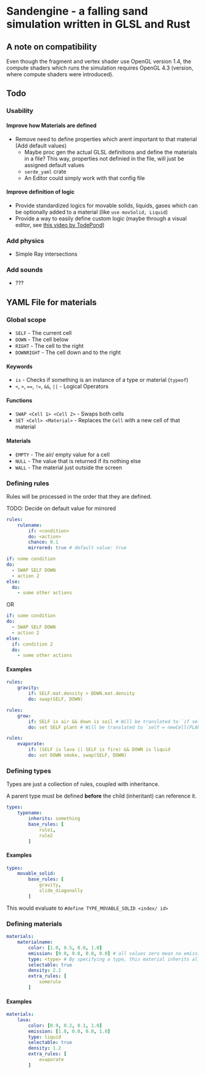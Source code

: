 # Sandengine - a falling sand simulation written in GLSL and Rust


## A note on compatibility

Even though the fragment and vertex shader use OpenGL version 1.4, the compute shaders which runs the simulation requires OpenGL 4.3 (version, where compute shaders were introduced).



## Todo

### Usability

#### Improve how Materials are defined

- Remove need to define properties which arent important to that material (Add default values)
    - Maybe proc gen the actual GLSL definitions and define the materials in a file? This way, properties not definied in the file, will just be assigned default values
    - `serde_yaml` crate
    - An Editor could simply work with that config file

#### Improve definition of logic

- Provide standardized logics for movable solids, liquids, gases which can be optionally added to a material (like `use movSolid, Liquid`)
- Provide a way to easily define custom logic (maybe through a visual editor, see [this video by TodePond](https://www.youtube.com/watch?v=sQYUQNozljo))

### Add physics

- Simple Ray intersections

### Add sounds

- ???

## YAML File for materials

### Global scope

- `SELF` - The current cell
- `DOWN` - The cell below
- `RIGHT` - The cell to the right
- `DOWNRIGHT` - The cell down and to the right


#### Keywords

- `is` - Checks if something is an instance of a type or material (`typeof`)
- `<`, `>`, `==`, `!=`, `&&`, `||` - Logical Operators


#### Functions

- `SWAP <Cell 1> <Cell 2>` - Swaps both cells
- `SET <Cell> <Material>` - Replaces the `Cell` with a new cell of that material


#### Materials

- `EMPTY` - The air/ empty value for a cell
- `NULL` - The value that is returned if its nothing else
- `WALL` - The material just outside the screen


### Defining rules

Rules will be processed in the order that they are defined.

TODO: Decide on default value for mirrored

```yaml
rules:
    rulename:
        if: <condition>
        do: <action>
        chance: 0.1
        mirrored: true # default value: true
```

```yaml
if: some condition
do:
  - SWAP SELF DOWN
  - action 2
else:
  do:
    - some other actions
```

OR

```yaml
if: some condition
do:
  - SWAP SELF DOWN
  - action 2
else:
  if: condition 2
  do:
    - some other actions
```

#### Examples

```yaml
rules:
    gravity:
        if: SELF.mat.density > DOWN.mat.density
        do: swap(SELF, DOWN)
```

```yaml
rules:
    grow:
        if: SELF is air && down is soil # Will be translated to `if self.mat == AIR && down.mat == SOIL`
        do: set SELF plant # Will be translated to `self = newCell(PLANT, ...)`
```

```yaml
rules:
    evaporate:
        if: (SELF is lava || SELF is fire) && DOWN is liquid
        do: set DOWN smoke, swap(SELF, DOWN)
```


### Defining types

Types are just a collection of rules, coupled with inheritance.

A parent type must be defined **before** the child (inheritant) can reference it.

```yaml
types:
    typename:
        inherits: something
        base_rules: [
            rule1,
            rule2
        ]
```

#### Examples

```yaml
types:
    movable_solid:
        base_rules: [
            gravity,
            slide_diagonally
        ]
```

This would evaluate to
`#define TYPE_MOVABLE_SOLID <index/ id>`


### Defining materials

```yaml
materials:
    materialname:
        color: [1.0, 0.5, 0.0, 1.0]
        emission: [0.0, 0.0, 0.0, 0.0] # all values zero mean no emission
        type: <type> # By specifying a type, this material inherits all rules of the base type
        selectable: true
        density: 2.2
        extra_rules: [
            somerule
        ]
```

#### Examples

```yaml
materials:
    lava:
        color: [0.9, 0.2, 0.1, 1.0]
        emission: [1.0, 0.0, 0.0, 1.0]
        type: liquid
        selectable: true
        density: 1.2
        extra_rules: [
            evaporate
        ]

```
